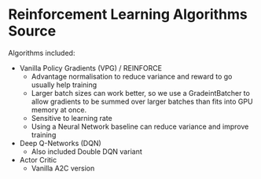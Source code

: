# Reinforcement Learning Algorithms Source

Algorithms included:

* Vanilla Policy Gradients (VPG) / REINFORCE
    * Advantage normalisation to reduce variance and reward to go usually help training
    * Larger batch sizes can work better, so we use a GradeintBatcher to allow 
    gradients to be summed over larger batches than fits into GPU memory at once.
    * Sensitive to learning rate
    * Using a Neural Network baseline can reduce variance and improve training
* Deep Q-Networks (DQN)
    * Also included Double DQN variant
* Actor Critic
    * Vanilla A2C version
